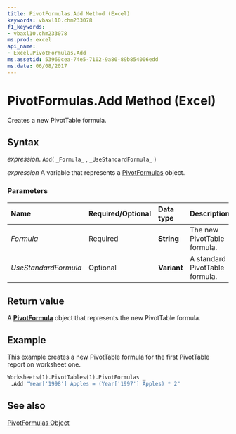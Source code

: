 ```yaml
---
title: PivotFormulas.Add Method (Excel)
keywords: vbaxl10.chm233078
f1_keywords:
- vbaxl10.chm233078
ms.prod: excel
api_name:
- Excel.PivotFormulas.Add
ms.assetid: 53969cea-74e5-7102-9a80-89b854006edd
ms.date: 06/08/2017
---
```



# PivotFormulas.Add Method (Excel)

Creates a new PivotTable formula. 


## Syntax

 _expression_. `Add`( `_Formula_` , `_UseStandardFormula_` )

 _expression_ A variable that represents a [PivotFormulas](Excel.PivotFormulas.md) object.


### Parameters



|Name|Required/Optional|Data type|Description|
|:-----|:-----|:-----|:-----|
| _Formula_|Required| **String**|The new PivotTable formula.|
| _UseStandardFormula_|Optional| **Variant**|A standard PivotTable formula.|

## Return value

A  **[PivotFormula](Excel.PivotFormula.md)** object that represents the new PivotTable formula.


## Example

This example creates a new PivotTable formula for the first PivotTable report on worksheet one.


```vb
Worksheets(1).PivotTables(1).PivotFormulas _ 
 .Add "Year['1998'] Apples = (Year['1997'] Apples) * 2"
```


## See also


[PivotFormulas Object](Excel.PivotFormulas.md)

